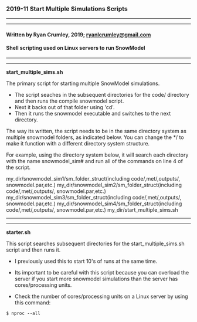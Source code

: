 ### 2019-11 Start Multiple Simulations Scripts
---
---
#### Written by Ryan Crumley, 2019; ryanlcrumley@gmail.com
#### Shell scripting used on Linux servers to run SnowModel
---
---
**start_multiple_sims.sh**

The primary script for starting multiple SnowModel simulations.
* The script seaches in the subsequent directories for the code/ directory and then runs the compile snowmodel script.
* Next it backs out of that folder using 'cd'.
* Then it runs the snowmodel executable and switches to the next directory. 

The way its written, the script needs to be in the same directory system as multiple snowmodel folders, as indicated below. You can change the */ to make it function with a different directory system structure. 

For example, using the directory system below, it will search each directory with the name snowmodel_sim# and run all of the commands on line 4 of the script. 

my_dir/snowmodel_sim1/sm_folder_struct(including code/,met/,outputs/, snowmodel.par,etc.)
my_dir/snowmodel_sim2/sm_folder_struct(including code/,met/,outputs/, snowmodel.par,etc.)
my_dir/snowmodel_sim3/sm_folder_struct(including code/,met/,outputs/, snowmodel.par,etc.)
my_dir/snowmodel_sim4/sm_folder_struct(including code/,met/,outputs/, snowmodel.par,etc.)
my_dir/start_multiple_sims.sh

---
---
**starter.sh**

This script searches subsequent directories for the start_multiple_sims.sh script and then runs it.

* I previously used this to start 10's of runs at the same time.
* Its important to be careful with this script because you can overload the server if you start more snowmodel simulations than the server has cores/processing units. 

* Check the number of cores/processing units on a Linux server by using this command:

```
$ nproc --all
```
